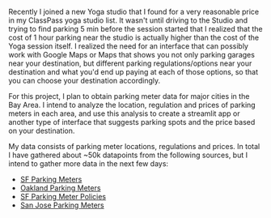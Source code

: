 Recently I joined a new Yoga studio that I found for a very reasonable price in my ClassPass yoga studio list. It wasn't until driving to the Studio and trying to find parking 5 min before the session started that I realized that the cost of 1 hour parking near the studio is actually higher than the cost of the Yoga session itself. I realized the need for an interface that can possibly work with Google Maps or Maps that shows you not only parking garages near your destination, but different parking regulations/options near your destination and what you'd end up paying at each of those options, so that you can choose your destination accordingly.

For this project, I plan to obtain parking meter data for major cities in the Bay Area. I intend to analyze the location, regulation and prices of parking meters in each area, and use this analysis to create a streamlit app or another type of interface that suggests parking spots and the price based on your destination. 

My data consists of parking meter locations, regulations and prices. In total I have gathered about ~50k datapoints from the following sources, but I intend to gather more data in the next few days:
- [SF Parking Meters](https://data.sfgov.org/Transportation/Parking-Meters/8vzz-qzz9)
- [Oakland Parking Meters](https://data.oaklandca.gov/w/wnjv-tz7z/default?cur=BvuQ2PVP1Vo&from=WZWfRFSffGf)
- [SF Parking Meter Policies](https://data.sfgov.org/Transportation/Meter-Policies/qq7v-hds4)
- [San Jose Parking Meters](https://data.sanjoseca.gov/dataset/parking-meters1/resource/5b09ac22-ee40-446d-a2b5-62dc9ceb516b)


